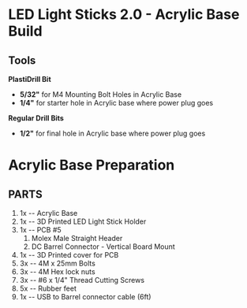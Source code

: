 # LED Light Sticks 2.0 - Acrylic Base Build



## Tools
**PlastiDrill Bit**
* **5/32"** for M4 Mounting Bolt Holes in Acrylic Base
* **1/4"** for starter hole in Acrylic base where power plug goes

**Regular Drill Bits**
* **1/2"** for final hole in Acrylic base where power plug goes



# Acrylic Base Preparation
## 	PARTS
1. 1x -- Acrylic Base
2. 1x -- 3D Printed LED Light Stick Holder
3. 1x -- PCB #5
   1. Molex Male Straight Header
   2. DC Barrel Connector - Vertical Board Mount
4. 1x -- 3D Printed cover for PCB
5. 3x -- 4M x 25mm Bolts
6. 3x -- 4M Hex lock nuts
7. 3x -- #6 x 1/4" Thread Cutting Screws
8.  5x -- Rubber feet
9.  1x -- USB to Barrel connector cable (6ft)
